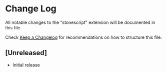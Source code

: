 # Change Log

All notable changes to the "stonescript" extension will be documented in this file.

Check [Keep a Changelog](http://keepachangelog.com/) for recommendations on how to structure this file.

## [Unreleased]

- Initial release
